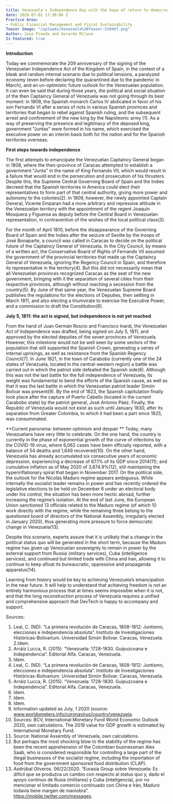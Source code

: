 ```yaml
---
title: Venezuela's Independence Day with the hope of return to democracy
date: 2020-07-02 17:30:00 Z
Practice Area:
- Public Financial Management and Fiscal Sustainability
Teaser Image: "/uploads/Venezuela%20Teaser-51046f.png"
Author: Jose Pineda and Gerardo Milano
Is Featured: true
---
```


**Introduction**

Today we commemorate the 209 anniversary of the signing of the Venezuelan Independence Act of the Kingdom of Spain, in the context of a bleak and random internal scenario due to political tensions, a paralyzed economy (even before declaring the quarantined due to the pandemic in March), and an un-optimistic future outlook for the Venezuelan population. It can even be said that during those years, the political and social situation of the then Captaincy General of Venezuela was not going through its best moment: in 1808, the Spanish monarch Carlos IV abdicated in favor of his son Fernando VI after a series of riots in various Spanish provinces and territories that began to rebel against Spanish ruling, and the subsequent arrest and confinement of the new king by the Napoleonic army (1). As a way of preserving the presence and legitimacy of the deposed king, government "Juntas" were formed in his name, which exercised the executive power on an interim basis both for the nation and for the Spanish territories overseas. 

**First steps towards independence**

The first attempts to emancipate the Venezuelan Captaincy General began in 1808, where the then-province of Caracas attempted to establish a government "Junta" in the name of King Fernando VII, which would result in a failure that would end in the persecution and prosecution of his thrusters. Despite this, the Supreme Central Governing Board of Spain and the Indies decreed that the Spanish territories in America could elect their representatives to form part of that central authority, giving more power and autonomy to the colonies(2). In 1809, however, the newly appointed Captain General, Vicente Emparan had a more arbitrary and repressive attitude in the Venezuelan territory with the appointment of the regent Joaquín Mosquera y Figueroa as deputy before the Central Board in Venezuelan representation, in contravention of the wishes of the local political class(3).

For the month of April 1810, before the disappearance of the Governing Board of Spain and the Indies after the seizure of Seville by the troops of José Bonaparte, a council was called in Caracas to decide on the political future of the Captaincy General of Venezuela. In the City Council, by means of a written act, the Conservative Board of Rights of Fernando VII assumed the government of the provincial territories that made up the Captaincy General of Venezuela, ignoring the Regency Council in Spain, and therefore its representative in the territory(4). But this did not necessarily mean that all Venezuelan provinces recognized Caracas as the seat of the new government, bringing with it the separation of several cities from their respective provinces, although without reaching a secession from the country(5). By June of that same year, the Venezuelan Supreme Board publishes the regulations for the elections of Deputies, then settling in March 1811, and also electing a triumvirate to exercise the Executive Power, and a commission to draft the Constitution(6).

**July 5, 1811: the act is signed, but independence is not yet reached**

From the hand of Juan Germán Roscio and Francisco Inardi, the Venezuelan Act of Independence was drafted, being signed on July 5, 1811, and approved by the elected deputies of the seven provinces of Venezuela. However, this milestone would not be well seen by some sectors of the population that still supported the Spanish Crown, generating a series of internal uprisings, as well as resistance from the Spanish Regency Council(7). In June 1821, in the town of Carabobo (currently one of the 24 states of Venezuela, located in the central-western region) a battle was carried out in which the patriot side defeated the Spanish side(8). Although this was not the last battle for the full independence of Venezuela, its weight was fundamental to bend the efforts of the Spanish cause, as well as that it was the last battle in which the Venezuelan patriot leader Simón Bolívar was present(9). By the end of 1823, the Spanish capitulation finally took place after the capture of Puerto Cabello (located in the current Carabobo state) by the patriot general, José Antonio Páez. Finally, the Republic of Venezuela would not exist as such until January 1830, after its separation from Greater Colombia, to which it had been a part since 1825, was consummated.

**Current panorama: between optimism and despair
**
Today, many Venezuelans have very little to celebrate. On the one hand, the country is currently in the phase of exponential growth of the curve of infections by the COVID-19 virus, where 6,062 cases have been officially reported, with a balance of 54 deaths and 1,649 recovered(10). On the other hand, Venezuela has already accumulated six consecutive years of economic depression, experiencing a decrease of 67.1% of its GDP since 2014(11); and cumulative inflation as of May 2020 of 3,674.9%(12), still maintaining the hyperinflationary spiral that began in November 2017. On the political side, the outlook for the Nicolás Maduro regime appears ambiguous. While internally the socialist leader remains in power and has recently ordered the legislative elections to be held on December 6 under an electoral body under his control, the situation has been more hectic abroad, further increasing the regime’s isolation. At the end of last June, the European Union sanctioned 13 officials related to the Maduro regime (of which 10 work directly with the regime, while the remaining three belong to the questioned board of directors of the National Assembly, irregularly elected in January 2020), thus generating more pressure to force democratic change in Venezuela(13). 

Despite this scenario, experts assure that it is unlikely that a change in the political status quo will be generated in the short term, because the Maduro regime has given up Venezuelan sovereignty to remain in power by the external support from Russia (military services), Cuba (intelligence services), and continued but limited trade with China and Iran, allowing it to continue to keep afloat its bureaucratic, oppressive and propaganda apparatus(14). 

Learning from history would be key to achieving Venezuela’s emancipation in the near future. It will help to understand that achieving freedom is not an entirely harmonious process that at times seems impossible when it is not, and that the long reconstruction process of Venezuela requires a unified and comprehensive approach that DevTech is happy to accompany and support.

Sources:
1. Leal, C. (ND). “La primera revolución de Caracas, 1808-1812: Juntismo, elecciones e independencia absoluta”. Instituto de Investigaciones Históricas-Bolivarium. Universidad Simón Bolivar. Caracas, Venezuela.
2.Idem.
3. Arráiz Lucca, R. (2015). “Venezuela: 1728-1830. Guipuzcoana e Independencia”. Editorial Alfa. Caracas, Venezuela.
4. Idem.
5. Leal, C. (ND). “La primera revolución de Caracas, 1808-1812: Juntismo, elecciones e independencia absoluta”. Instituto de Investigaciones Históricas-Bolivarium. Universidad Simón Bolivar. Caracas, Venezuela.
6. Arráiz Lucca, R. (2015). “Venezuela: 1728-1830. Guipuzcoana e Independencia”. Editorial Alfa. Caracas, Venezuela.
7. Idem.
8. Idem.
9. Idem.
10. Information updated as July, 1 2020 (source: www.worldometers.info/coronavirus/country/venezuela.
11. Sources: BCV, International Monetary Fund World Economic Outlook 2020, own calculations. The 2019 value for GDP growth is estimated by International Monetary Fund.
12. Source: National Assembly of Venezuela, own calculations.
13. But perhaps the most shocking blow to the stability of the regime has been the recent apprehension of the Colombian businessman Alex Saab, who is considered responsible for controlling a large part of the illegal businesses of the socialist regime, including the importation of food from the government sponsored food distribution (CLAP).
14. Asdrúbal Oliveros. 06/22/2020. “Eurasia Group sobre Venezuela: Es difícil que se produzca un cambio con respecto al status quo y, dado el apoyo continuo de Rusia (militares) y Cuba (inteligencia), por no mencionar el limitado comercio continuado con China e Irán, Maduro todavía tiene margen de maniobra”. https://mobile.twitter.com/messages.


